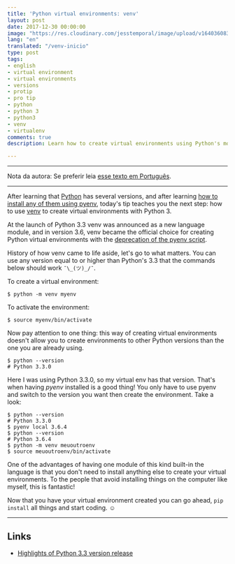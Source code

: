 ```yaml
---
title: 'Python virtual environments: venv'
layout: post
date: 2017-12-30 00:00:00
image: "https://res.cloudinary.com/jesstemporal/image/upload/v1640360836/covers/pro_tip_voc9gk.png"
lang: "en"
translated: "/venv-inicio"
type: post
tags:
- english
- virtual environment
- virtual environments
- versions
- protip
- pro tip
- python
- python 3
- python3
- venv
- virtualenv
comments: true
description: Learn how to create virtual environments using Python's module venv

---
```

---

Nota da autora: Se preferir leia [esse texto em Português](https://jtemporal.com/venv-inicio/).

---

After learning that [Python](https://www.python.org/) has several versions, and after learning [how to install any of them using pyenv](https://jtemporal.com/python-and-it-s-versions/), today's tip teaches you the next step: how to use [venv](https://docs.python.org/3/library/venv.html) to create virtual environments with Python 3.

At the launch of Python 3.3 venv was announced as a new language module, and in version 3.6, venv became the official choice for creating Python virtual environments with the [deprecation of the pyenv script](https://docs.python.org/dev/whatsnew/3.6.html#id8).

History of how venv came to life aside, let's go to what matters. You can use any version equal to or higher than Python's 3.3 that the commands below should work  `¯\_(ツ)_/¯`.

To create a virtual environment:

``` console
$ python -m venv myenv
```

To activate the environment:

``` console
$ source myenv/bin/activate
```

Now pay attention to one thing: this way of creating virtual environments doesn't allow you to create environments to other Python versions than the one you are already using.

``` console
$ python --version
# Python 3.3.0
```

Here I was using Python 3.3.0, so my virtual env has that version. That's when having _pyenv_ installed is a good thing! You only have to use pyenv and switch to the version you want then create the environment. Take a look:

``` console
$ python --version
# Python 3.3.0
$ pyenv local 3.6.4
$ python --version
# Python 3.6.4
$ python -m venv meuoutroenv
$ source meuoutroenv/bin/activate
```

One of the advantages of having one module of this kind built-in the language is that you don't need to install anything else to create your virtual environments. To the people that avoid installing things on the computer like myself, this is fantastic!

Now that you have your virtual environment created you can go ahead, `pip install` all things and start coding. ☺️

---

## Links

* [Highlights of Python 3.3 version release](https://docs.python.org/dev/whatsnew/3.3.html#summary-release-highlights "Highlights of Python 3.3 version release")
